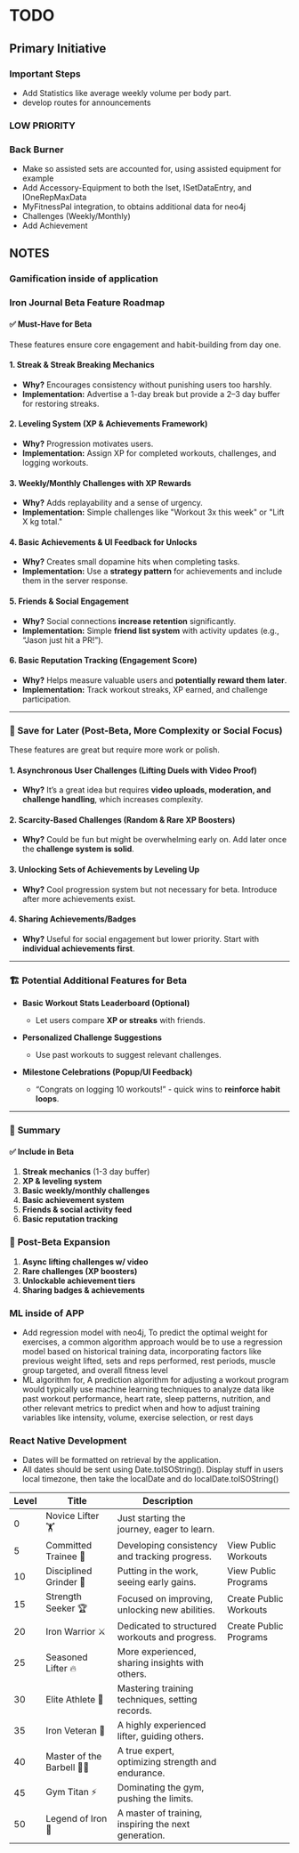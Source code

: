 # TODO

## Primary Initiative

### Important Steps

- Add Statistics like average weekly volume per body part.
- develop routes for announcements

### LOW PRIORITY

### Back Burner

- Make so assisted sets are accounted for, using assisted equipment for example
- Add Accessory-Equipment to both the Iset, ISetDataEntry, and IOneRepMaxData
- MyFitnessPal integration, to obtains additional data for neo4j
- Challenges (Weekly/Monthly)
- Add Achievement

## NOTES

### Gamification inside of application

### **Iron Journal Beta Feature Roadmap**

#### ✅ Must-Have for Beta

These features ensure core engagement and habit-building from day one.

#### **1. Streak & Streak Breaking Mechanics**

- **Why?** Encourages consistency without punishing users too harshly.
- **Implementation:** Advertise a 1-day break but provide a 2–3 day buffer for restoring streaks.

#### **2. Leveling System (XP & Achievements Framework)**

- **Why?** Progression motivates users.
- **Implementation:** Assign XP for completed workouts, challenges, and logging workouts.

#### **3. Weekly/Monthly Challenges with XP Rewards**

- **Why?** Adds replayability and a sense of urgency.
- **Implementation:** Simple challenges like "Workout 3x this week" or "Lift X kg total."

#### **4. Basic Achievements & UI Feedback for Unlocks**

- **Why?** Creates small dopamine hits when completing tasks.
- **Implementation:** Use a **strategy pattern** for achievements and include them in the server response.

#### **5. Friends & Social Engagement**

- **Why?** Social connections **increase retention** significantly.
- **Implementation:** Simple **friend list system** with activity updates (e.g., “Jason just hit a PR!”).

#### **6. Basic Reputation Tracking (Engagement Score)**

- **Why?** Helps measure valuable users and **potentially reward them later**.
- **Implementation:** Track workout streaks, XP earned, and challenge participation.

---

### 🚀 Save for Later (Post-Beta, More Complexity or Social Focus)

These features are great but require more work or polish.

#### **1. Asynchronous User Challenges (Lifting Duels with Video Proof)**

- **Why?** It’s a great idea but requires **video uploads, moderation, and challenge handling**, which increases complexity.

#### **2. Scarcity-Based Challenges (Random & Rare XP Boosters)**

- **Why?** Could be fun but might be overwhelming early on. Add later once the **challenge system is solid**.

#### **3. Unlocking Sets of Achievements by Leveling Up**

- **Why?** Cool progression system but not necessary for beta. Introduce after more achievements exist.

#### **4. Sharing Achievements/Badges**

- **Why?** Useful for social engagement but lower priority. Start with **individual achievements first**.

---

### 🏗️ Potential Additional Features for Beta

- **Basic Workout Stats Leaderboard (Optional)**

  - Let users compare **XP or streaks** with friends.

- **Personalized Challenge Suggestions**
  - Use past workouts to suggest relevant challenges.

- **Milestone Celebrations (Popup/UI Feedback)**
  - “Congrats on logging 10 workouts!” - quick wins to **reinforce habit loops**.

---

### 🎯 **Summary**

#### ✅ **Include in Beta**

1. **Streak mechanics** (1-3 day buffer)
2. **XP & leveling system**
3. **Basic weekly/monthly challenges**
4. **Basic achievement system**
5. **Friends & social activity feed**
6. **Basic reputation tracking**

### 🚀 **Post-Beta Expansion**

1. **Async lifting challenges w/ video**
2. **Rare challenges (XP boosters)**
3. **Unlockable achievement tiers**
4. **Sharing badges & achievements**

### ML inside of APP

- Add regression model with neo4j, To predict the optimal weight for exercises, a common algorithm approach would be to use a regression model based on historical training data, incorporating factors like previous weight lifted, sets and reps performed, rest periods, muscle group targeted, and overall fitness level
- ML algorithm for, A prediction algorithm for adjusting a workout program would typically use machine learning techniques to analyze data like past workout performance, heart rate, sleep patterns, nutrition, and other relevant metrics to predict when and how to adjust training variables like intensity, volume, exercise selection, or rest days

### React Native Development

- Dates will be formatted on retrieval by the application.
- All dates should be sent using Date.toISOString(). Display stuff in users local timezone, then take the localDate and do localDate.toISOString()

| Level | Title                        | Description                                      |                        |
|-------|------------------------------|--------------------------------------------------|------------------------|
| 0     | Novice Lifter 🏋️            | Just starting the journey, eager to learn.      |                        |
| 5     | Committed Trainee 💪         | Developing consistency and tracking progress.   |        View Public Workouts             |
| 10    | Disciplined Grinder 🔄       | Putting in the work, seeing early gains.        |          View Public Programs          |
| 15    | Strength Seeker 🏆           | Focused on improving, unlocking new abilities.  |     Create Public Workouts            |
| 20    | Iron Warrior ⚔️             | Dedicated to structured workouts and progress.  |           Create Public Programs      |
| 25    | Seasoned Lifter 🔥          | More experienced, sharing insights with others. |                        |
| 30    | Elite Athlete 🏅            | Mastering training techniques, setting records. |                        |
| 35    | Iron Veteran 🦾            | A highly experienced lifter, guiding others.    |                        |
| 40    | Master of the Barbell 🏋️‍♂️ | A true expert, optimizing strength and endurance. |                        |
| 45    | Gym Titan ⚡                 | Dominating the gym, pushing the limits.         |                        |
| 50    | Legend of Iron 👑           | A master of training, inspiring the next generation. |                        |
